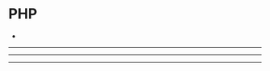 PHP
=======================


- []()
-----------------------------------------------------------------------------------------------------

---------





-----------------------------------------------------------------------------------------------------